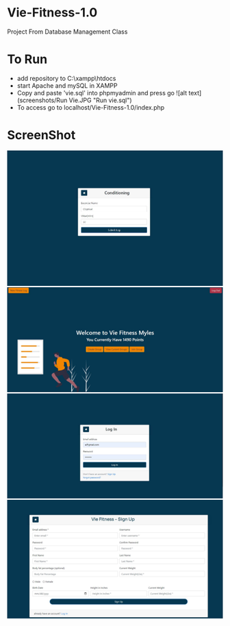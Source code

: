 # Vie-Fitness-1.0

Project From Database Management Class

# To Run

- add repository to C:\xampp\htdocs
- start Apache and mySQL in XAMPP
- Copy and paste 'vie.sql' into phpmyadmin and press go
  ![alt text](screenshots/Run Vie.JPG "Run vie.sql")
- To access go to localhost/Vie-Fitness-1.0/index.php

# ScreenShot

![alt text](screenshots/Conditioninglog.JPG "Conditioning Log")
![alt text](screenshots/index.JPG "Home")
![alt text](screenshots/Login.JPG "Login")
![alt text](screenshots/Signup.JPG "Signup")
